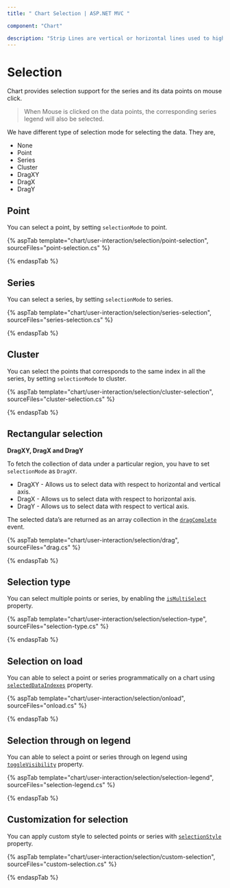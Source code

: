 ```yaml
---
title: " Chart Selection | ASP.NET MVC "

component: "Chart"

description: "Strip Lines are vertical or horizontal lines used to highlight/mark a certain region on the plot area."
---
```


<!-- markdownlint-disable MD036 -->

# Selection

Chart provides selection support for the series and its data points on mouse click.

>When Mouse is clicked on the data points, the corresponding series legend will also be selected.

We have different type of selection mode for selecting the data. They are,

* None
* Point
* Series
* Cluster
* DragXY
* DragX
* DragY

## Point

 You can select a point, by setting `selectionMode` to point.

{% aspTab template="chart/user-interaction/selection/point-selection", sourceFiles="point-selection.cs" %}

{% endaspTab %}

## Series

 You can select a series, by setting `selectionMode` to series.

{% aspTab template="chart/user-interaction/selection/series-selection", sourceFiles="series-selection.cs" %}

{% endaspTab %}

## Cluster

You can select the points that corresponds to the same index in all the series, by setting `selectionMode` to
cluster.

{% aspTab template="chart/user-interaction/selection/cluster-selection", sourceFiles="cluster-selection.cs" %}

{% endaspTab %}

## Rectangular selection

**DragXY, DragX and DragY**

To fetch the collection of data under a particular region, you have to set `selectionMode` as `DragXY`.

* DragXY - Allows us to select data with respect to horizontal and vertical axis.
* DragX - Allows us to select data with respect to horizontal axis.
* DragY - Allows us to select data with respect to vertical axis.

The selected data’s are returned as an array collection in the [`dragComplete`](https://help.syncfusion.com/cr/aspnetcore-js2/Syncfusion.EJ2.Charts.Chart.html#Syncfusion_EJ2_Charts_Chart_DragComplete)
event.

{% aspTab template="chart/user-interaction/selection/drag", sourceFiles="drag.cs" %}

{% endaspTab %}

## Selection type

You can select multiple points or series, by enabling the [`isMultiSelect`](https://help.syncfusion.com/cr/aspnetcore-js2/Syncfusion.EJ2.Charts.Chart.html#Syncfusion_EJ2_Charts_Chart_IsMultiSelect) property.

{% aspTab template="chart/user-interaction/selection/selection-type", sourceFiles="selection-type.cs" %}

{% endaspTab %}

## Selection on load

You can able to select a point or series programmatically on a chart using
[`selectedDataIndexes`](https://help.syncfusion.com/cr/aspnetcore-js2/Syncfusion.EJ2.Charts.Chart.html#Syncfusion_EJ2_Charts_Chart_SelectedDataIndexes)
property.

{% aspTab template="chart/user-interaction/selection/onload", sourceFiles="onload.cs" %}

{% endaspTab %}

## Selection through on legend

You can able to select a point or series through on legend using
[`toggleVisibility`](https://help.syncfusion.com/cr/aspnetcore-js2/Syncfusion.EJ2.Charts.ChartLegendSettings.html#Syncfusion_EJ2_Charts_ChartLegendSettings_ToggleVisibility) property.

{% aspTab template="chart/user-interaction/selection/selection-legend", sourceFiles="selection-legend.cs" %}

{% endaspTab %}

## Customization for selection

You can apply custom style to selected points or series with [`selectionStyle`](https://help.syncfusion.com/cr/aspnetcore-js2/Syncfusion.EJ2.Charts.ChartSeries.html#Syncfusion_EJ2_Charts_ChartSeries_SelectionStyle)
property.

{% aspTab template="chart/user-interaction/selection/custom-selection", sourceFiles="custom-selection.cs" %}

{% endaspTab %}